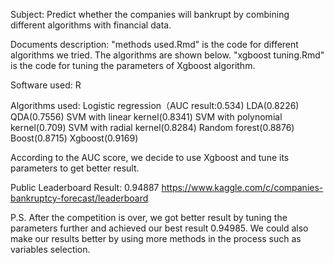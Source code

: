 Subject:
Predict whether the companies will bankrupt by combining different algorithms with financial data.

Documents description:
"methods used.Rmd" is the code for different algorithms we tried. The algorithms are shown below.
"xgboost tuning.Rmd" is the code for tuning the parameters of Xgboost algorithm.

Software used:
R

Algorithms used:
Logistic regression（AUC result:0.534)
LDA(0.8226)
QDA(0.7556)
SVM with linear kernel(0.8341)
SVM with polynomial kernel(0.709)
SVM with radial kernel(0.8284)
Random forest(0.8876)
Boost(0.8715)
Xgboost(0.9169)

According to the AUC score, we decide to use Xgboost and tune its parameters to get better result.

Public Leaderboard Result:
0.94887
https://www.kaggle.com/c/companies-bankruptcy-forecast/leaderboard

P.S.
After the competition is over, we got better result by tuning the parameters further and achieved our best result 0.94985.
We could also make our results better by using more methods in the process such as variables selection.
